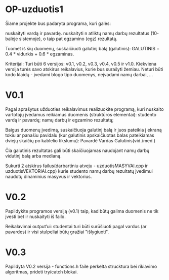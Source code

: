 # OP-uzduotis1
Šiame projekte bus padaryta programa, kuri galės:

nuskaityti vardą ir pavardę.
nuskaityti n atliktų namų darbų rezultatus (10-balėje sistemoje), o taip pat egzamino (egz) rezultatą.

Tuomet iš šių duomenų, suskaičiuoti galutinį balą (galutinis):
GALUTINIS = 0.4 * vidurkis + 0.6 * egzaminas.

Kriterijai:
    Turi būti 6 versijos: v0.1, v0.2, v0.3, v0.4, v0.5 ir v1.0. Kiekviena versija turės savo atskirus reikalavius, kurie bus surašyti žemiau.
    Neturi būti kodo klaidų - įvedami blogo tipo duomenys, neįvadami namų darbai, ...





# V0.1
Pagal aprašytus užduoties reikalavimus realizuokite programą, kuri nuskaito vartotojų įvedamus reikiamus duomenis (struktūros elementai):
    studento vardą ir pavardę;
    namų darbų ir egzamino rezultatą;

Baigus duomenų įvedimą, suskaičiuoja galutinį balą ir juos pateikia į ekraną tokiu ar panašiu pavidalu (kur galutinis apskaičiuotas balas pateikiamas dviejų skaičių po kablelio tikslumu):
Pavardė     Vardas      Galutinis(vid./med.)

Čia galutinis rezultatas gali būti skaičiuojamas naudojant namų darbų vidutinį balą arba medianą.

Sukurti 2 atskirus failus(darbartiniu atveju - uzduotisMASYVAI.cpp ir uzduotisVEKTORIAI.cpp) kurie studento namų darbų rezultatų įvedimui naudotų dinaminius masyvus ir vektorius.

# V0.2
Papildykite programos versiją (v0.1) taip, kad būtų galima duomenis ne tik įvesti bet ir nuskaityti iš failo.

Reikalavimai output’ui: studentai turi būti surūšiuoti pagal vardus (ar pavardes) ir visi stulpeliai būtų gražiai "išlygiuoti".

# V0.3
Papildyta V0.2 versija - functions.h faile perkelta strucktura bei rikiavimo algoritmas, prideti try/catch blokai.